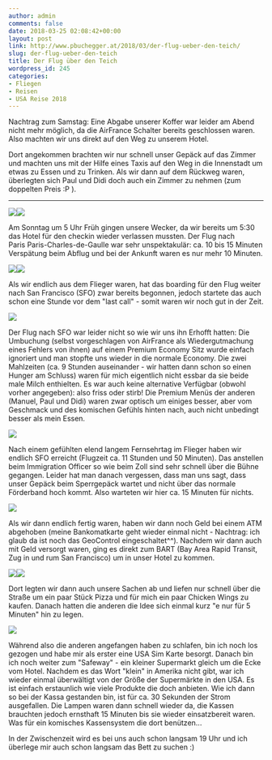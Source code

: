 ```yaml
---
author: admin
comments: false
date: 2018-03-25 02:08:42+00:00
layout: post
link: http://www.pbuchegger.at/2018/03/der-flug-ueber-den-teich/
slug: der-flug-ueber-den-teich
title: Der Flug über den Teich
wordpress_id: 245
categories:
- Fliegen
- Reisen
- USA Reise 2018
---
```


Nachtrag zum Samstag: Eine Abgabe unserer Koffer war leider am Abend nicht mehr möglich, da die AirFrance Schalter bereits geschlossen waren. Also machten wir uns direkt auf den Weg zu unserem Hotel.

Dort angekommen brachten wir nur schnell unser Gepäck auf das Zimmer und machten uns mit der Hilfe eines Taxis auf den Weg in die Innenstadt um etwas zu Essen und zu Trinken. Als wir dann auf dem Rückweg waren, überlegten sich Paul und Didi doch auch ein Zimmer zu nehmen (zum doppelten Preis :P ).



* * *



[![](http://www.pbuchegger.at/wp-content/uploads/2018/03/20180325_070809-1024x512.jpg)](http://www.pbuchegger.at/wp-content/uploads/2018/03/20180325_070809.jpg)[![](http://www.pbuchegger.at/wp-content/uploads/2018/03/20180325_070839-1024x512.jpg)](http://www.pbuchegger.at/wp-content/uploads/2018/03/20180325_070839.jpg)

Am Sonntag um 5 Uhr Früh gingen unsere Wecker, da wir bereits um 5:30 das Hotel für den checkin wieder verlassen mussten. Der Flug nach Paris Paris-Charles-de-Gaulle war sehr unspektakulär: ca. 10 bis 15 Minuten Verspätung beim Abflug und bei der Ankunft waren es nur mehr 10 Minuten.

[![](http://www.pbuchegger.at/wp-content/uploads/2018/03/IMG-20180325-WA0005-1024x768.jpg)](http://www.pbuchegger.at/wp-content/uploads/2018/03/IMG-20180325-WA0005.jpg)[![](http://www.pbuchegger.at/wp-content/uploads/2018/03/20180325_072723_HDR-e1522026248780-1024x512.jpg)](http://www.pbuchegger.at/wp-content/uploads/2018/03/20180325_072723_HDR-e1522026248780.jpg)

Als wir endlich aus dem Flieger waren, hat das boarding für den Flug weiter nach San Francisco (SFO) zwar bereits begonnen, jedoch startete das auch schon eine Stunde vor dem "last call" - somit waren wir noch gut in der Zeit.

[![](http://www.pbuchegger.at/wp-content/uploads/2018/03/20180325_094607_HDR-e1522027682863-819x1024.jpg)](http://www.pbuchegger.at/wp-content/uploads/2018/03/20180325_094607_HDR-e1522027682863.jpg)

Der Flug nach SFO war leider nicht so wie wir uns ihn Erhofft hatten: Die Umbuchung (selbst vorgeschlagen von AirFrance als Wiedergutmachung eines Fehlers von ihnen) auf einem Premium Economy Sitz wurde einfach ignoriert und man stopfte uns wieder in die normale Economy. Die zwei Mahlzeiten (ca. 9 Stunden auseinander - wir hatten dann schon so einen Hunger am Schluss) waren für mich eigentlich nicht essbar da sie beide male Milch enthielten. Es war auch keine alternative Verfügbar (obwohl vorher angegeben): also friss oder stirb! Die Premium Menüs der anderen (Manuel, Paul und Didi) waren zwar optisch um einiges besser, aber vom Geschmack und des komischen Gefühls hinten nach, auch nicht unbedingt besser als mein Essen.

[![](http://www.pbuchegger.at/wp-content/uploads/2018/03/IMG-20180326-WA0001-1024x768.jpg)](http://www.pbuchegger.at/wp-content/uploads/2018/03/IMG-20180326-WA0001.jpg)

Nach einem gefühlten elend langem Fernsehrtag im Flieger haben wir endlich SFO erreicht (Flugzeit ca. 11 Stunden und 50 Minuten). Das anstellen beim Immigration Officer so wie beim Zoll sind sehr schnell über die Bühne gegangen. Leider hat man danach vergessen, dass man uns sagt, dass unser Gepäck beim Sperrgepäck wartet und nicht über das normale Förderband hoch kommt. Also warteten wir hier ca. 15 Minuten für nichts.

[![](http://www.pbuchegger.at/wp-content/uploads/2018/03/IMG-20180326-WA0000-768x1024.jpg)](http://www.pbuchegger.at/wp-content/uploads/2018/03/IMG-20180326-WA0000.jpg)

Als wir dann endlich fertig waren, haben wir dann noch Geld bei einem ATM abgehoben (meine Bankomatkarte geht wieder einmal nicht - Nachtrag: ich glaub da ist noch das GeoControl eingeschaltet^^). Nachdem wir dann auch mit Geld versorgt waren, ging es direkt zum BART (Bay Area Rapid Transit, Zug in und rum San Francisco) um in unser Hotel zu kommen.

[![](http://www.pbuchegger.at/wp-content/uploads/2018/03/20180325_141654-e1522030055456-661x1024.jpg)](http://www.pbuchegger.at/wp-content/uploads/2018/03/20180325_141654-e1522030055456.jpg)[![](http://www.pbuchegger.at/wp-content/uploads/2018/03/20180325_140815-1024x512.jpg)](http://www.pbuchegger.at/wp-content/uploads/2018/03/20180325_140815.jpg)

Dort legten wir dann auch unsere Sachen ab und liefen nur schnell über die Straße um ein paar Stück Pizza und für mich ein paar Chicken Wings zu kaufen.
Danach hatten die anderen die Idee sich einmal kurz "e nur für 5 Minuten" hin zu legen.

[![](http://www.pbuchegger.at/wp-content/uploads/2018/03/20180325_161943-1024x512.jpg)](http://www.pbuchegger.at/wp-content/uploads/2018/03/20180325_161943.jpg)

Während also die anderen angefangen haben zu schlafen, bin ich noch los gezogen und habe mir als erster eine USA Sim Karte besorgt.
Danach bin ich noch weiter zum "Safeway" - ein kleiner Supermarkt gleich um die Ecke vom Hotel. Nachdem es das Wort "klein" in Amerika nicht gibt, war ich wieder einmal überwältigt von der Größe der Supermärkte in den USA. Es ist einfach erstaunlich wie viele Produkte die doch anbieten.
Wie ich dann so bei der Kassa gestanden bin, ist für ca. 30 Sekunden der Strom ausgefallen. Die Lampen waren dann schnell wieder da, die Kassen brauchten jedoch ernsthaft 15 Minuten bis sie wieder einsatzbereit waren. Was für ein komisches Kassensystem die dort benützen...

In der Zwischenzeit wird es bei uns auch schon langsam 19 Uhr und ich überlege mir auch schon langsam das Bett zu suchen :)
